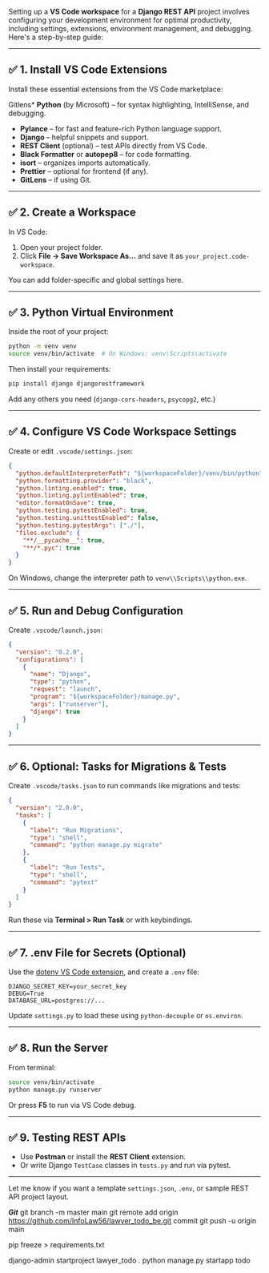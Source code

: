 Setting up a **VS Code workspace** for a **Django REST API** project involves configuring your development environment for optimal productivity, including settings, extensions, environment management, and debugging. Here's a step-by-step guide:

---

## ✅ 1. **Install VS Code Extensions**

Install these essential extensions from the VS Code marketplace:

Gitlens* **Python** (by Microsoft) – for syntax highlighting, IntelliSense, and debugging.
* **Pylance** – for fast and feature-rich Python language support.
* **Django** – helpful snippets and support.
* **REST Client** (optional) – test APIs directly from VS Code.
* **Black Formatter** or **autopep8** – for code formatting.
* **isort** – organizes imports automatically.
* **Prettier** – optional for frontend (if any).
* **GitLens** – if using Git.

---

## ✅ 2. **Create a Workspace**

In VS Code:

1. Open your project folder.
2. Click **File → Save Workspace As...** and save it as `your_project.code-workspace`.

You can add folder-specific and global settings here.

---

## ✅ 3. **Python Virtual Environment**

Inside the root of your project:

```bash
python -m venv venv
source venv/bin/activate  # On Windows: venv\Scripts\activate
```

Then install your requirements:

```bash
pip install django djangorestframework
```

Add any others you need (`django-cors-headers`, `psycopg2`, etc.)

---

## ✅ 4. **Configure VS Code Workspace Settings**

Create or edit `.vscode/settings.json`:

```json
{
  "python.defaultInterpreterPath": "${workspaceFolder}/venv/bin/python",
  "python.formatting.provider": "black",
  "python.linting.enabled": true,
  "python.linting.pylintEnabled": true,
  "editor.formatOnSave": true,
  "python.testing.pytestEnabled": true,
  "python.testing.unittestEnabled": false,
  "python.testing.pytestArgs": ["./"],
  "files.exclude": {
    "**/__pycache__": true,
    "**/*.pyc": true
  }
}
```

On Windows, change the interpreter path to `venv\\Scripts\\python.exe`.

---

## ✅ 5. **Run and Debug Configuration**

Create `.vscode/launch.json`:

```json
{
  "version": "0.2.0",
  "configurations": [
    {
      "name": "Django",
      "type": "python",
      "request": "launch",
      "program": "${workspaceFolder}/manage.py",
      "args": ["runserver"],
      "django": true
    }
  ]
}
```

---

## ✅ 6. **Optional: Tasks for Migrations & Tests**

Create `.vscode/tasks.json` to run commands like migrations and tests:

```json
{
  "version": "2.0.0",
  "tasks": [
    {
      "label": "Run Migrations",
      "type": "shell",
      "command": "python manage.py migrate"
    },
    {
      "label": "Run Tests",
      "type": "shell",
      "command": "pytest"
    }
  ]
}
```

Run these via **Terminal > Run Task** or with keybindings.

---

## ✅ 7. **.env File for Secrets (Optional)**

Use the [dotenv VS Code extension](https://marketplace.visualstudio.com/items?itemName=mikestead.dotenv), and create a `.env` file:

```env
DJANGO_SECRET_KEY=your_secret_key
DEBUG=True
DATABASE_URL=postgres://...
```

Update `settings.py` to load these using `python-decouple` or `os.environ`.

---

## ✅ 8. **Run the Server**

From terminal:

```bash
source venv/bin/activate
python manage.py runserver
```

Or press **F5** to run via VS Code debug.

---

## ✅ 9. **Testing REST APIs**

* Use **Postman** or install the **REST Client** extension.
* Or write Django `TestCase` classes in `tests.py` and run via pytest.

---

Let me know if you want a template `settings.json`, `.env`, or sample REST API project layout.

***Git***
git branch -m master main
git remote add origin https://github.com/InfoLaw56/lawyer_todo_be.git
commit
git push -u origin main

pip freeze > requirements.txt

django-admin startproject lawyer_todo .
python manage.py startapp todo
